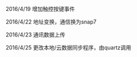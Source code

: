 2016/4/19 增加触控按键事件  

2016/4/22 地址变换，通信换为snap7

2016/4/23 通讯数据上传

2016/4/25 更改本地/云数据同步程序，由quartz调用


